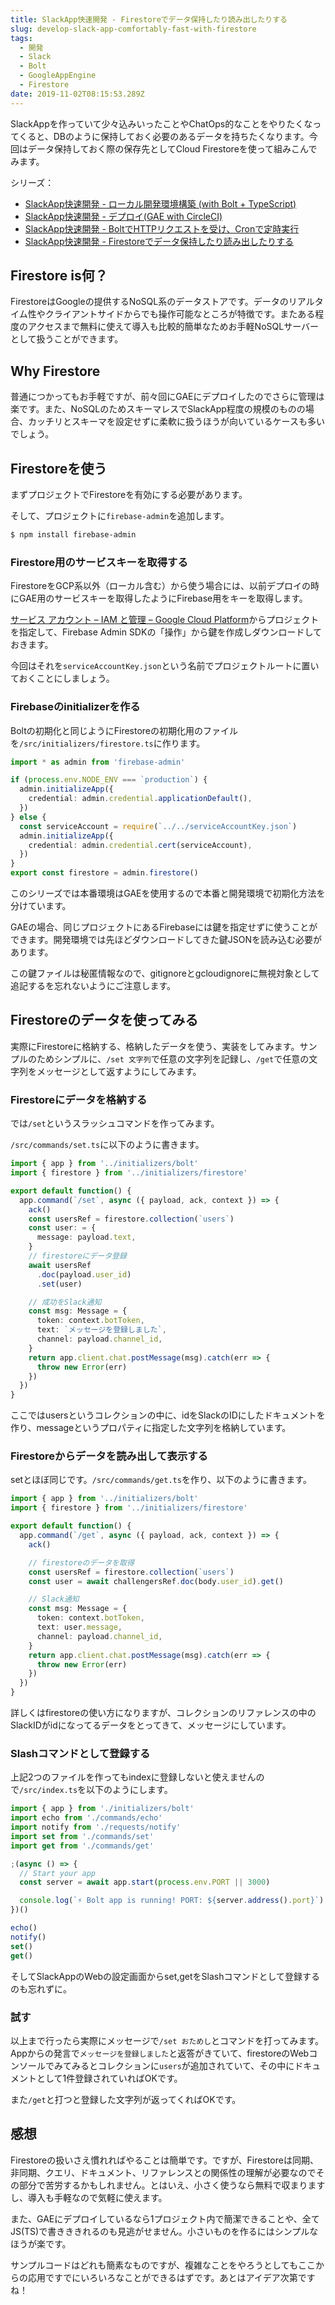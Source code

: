 ```yaml
---
title: SlackApp快速開発 - Firestoreでデータ保持したり読み出したりする
slug: develop-slack-app-comfortably-fast-with-firestore
tags:
  - 開発
  - Slack
  - Bolt
  - GoogleAppEngine
  - Firestore
date: 2019-11-02T08:15:53.289Z
---
```

SlackAppを作っていて少々込みいったことやChatOps的なことをやりたくなってくると、DBのように保持しておく必要のあるデータを持ちたくなります。今回はデータ保持しておく際の保存先としてCloud Firestoreを使って組みこんでみます。

シリーズ：
+ [SlackApp快速開発 \- ローカル開発環境構築 \(with Bolt \+ TypeScript)](/develop-slack-app-comfortably-fast-with-bolt-and-typescript/)
+ [SlackApp快速開発 \- デプロイ\(GAE with CircleCI\)](/develop-slack-app-comfortably-fast-deploying-on-gae-with-ci/)
+ [SlackApp快速開発 \- BoltでHTTPリクエストを受け、Cronで定時実行](/develop-slack-app-comfortably-fast-receive-http-request-for-cron/)
+ [SlackApp快速開発 \- Firestoreでデータ保持したり読み出したりする](/develop-slack-app-comfortably-fast-with-firestore/)

## Firestore is何？
FirestoreはGoogleの提供するNoSQL系のデータストアです。データのリアルタイム性やクライアントサイドからでも操作可能なところが特徴です。またある程度のアクセスまで無料に使えて導入も比較的簡単なためお手軽NoSQLサーバーとして扱うことができます。

## Why Firestore
普通につかってもお手軽ですが、前々回にGAEにデプロイしたのでさらに管理は楽です。また、NoSQLのためスキーマレスでSlackApp程度の規模のものの場合、カッチリとスキーマを設定せずに柔軟に扱うほうが向いているケースも多いでしょう。

## Firestoreを使う
まずプロジェクトでFirestoreを有効にする必要があります。

<LinkCard url="https://firebase.google.com/docs/firestore/quickstart?hl=ja" site-name="Firebase" title="Cloud Firestore を使ってみる | Firebase" />

そして、プロジェクトに`firebase-admin`を追加します。
``` sh
$ npm install firebase-admin
```

### Firestore用のサービスキーを取得する
FirestoreをGCP系以外（ローカル含む）から使う場合には、以前デプロイの時にGAE用のサービスキーを取得したようにFirebase用をキーを取得します。

[サービス アカウント – IAM と管理 – Google Cloud Platform](https://console.cloud.google.com/projectselector2/iam-admin/serviceaccounts?hl=ja&supportedpurview=project)からプロジェクトを指定して、Firebase Admin SDKの「操作」から鍵を作成しダウンロードしておきます。

今回はそれを`serviceAccountKey.json`という名前でプロジェクトルートに置いておくことにしましょう。

### Firebaseのinitializerを作る
Boltの初期化と同じようにFirestoreの初期化用のファイルを`/src/initializers/firestore.ts`に作ります。

```ts
import * as admin from 'firebase-admin'

if (process.env.NODE_ENV === `production`) {
  admin.initializeApp({
    credential: admin.credential.applicationDefault(),
  })
} else {
  const serviceAccount = require(`../../serviceAccountKey.json`)
  admin.initializeApp({
    credential: admin.credential.cert(serviceAccount),
  })
}
export const firestore = admin.firestore()
```

このシリーズでは本番環境はGAEを使用するので本番と開発環境で初期化方法を分けています。

GAEの場合、同じプロジェクトにあるFirebaseには鍵を指定せずに使うことができます。開発環境では先ほどダウンロードしてきた鍵JSONを読み込む必要があります。

この鍵ファイルは秘匿情報なので、gitignoreとgcloudignoreに無視対象として追記するを忘れないようにご注意します。

## Firestoreのデータを使ってみる
実際にFirestoreに格納する、格納したデータを使う、実装をしてみます。サンプルのためシンプルに、`/set 文字列`で任意の文字列を記録し、`/get`で任意の文字列をメッセージとして返すようにしてみます。

### Firestoreにデータを格納する
では`/set`というスラッシュコマンドを作ってみます。

`/src/commands/set.ts`に以下のように書きます。
```ts
import { app } from '../initializers/bolt'
import { firestore } from '../initializers/firestore'

export default function() {
  app.command(`/set`, async ({ payload, ack, context }) => {
    ack()
    const usersRef = firestore.collection(`users`)
    const user: = {
      message: payload.text,
    }
    // firestoreにデータ登録
    await usersRef
      .doc(payload.user_id)
      .set(user)

    // 成功をSlack通知
    const msg: Message = {
      token: context.botToken,
      text: `メッセージを登録しました`,
      channel: payload.channel_id,
    }
    return app.client.chat.postMessage(msg).catch(err => {
      throw new Error(err)
    })
  })
}
```

ここではusersというコレクションの中に、idをSlackのIDにしたドキュメントを作り、messageというプロパティに指定した文字列を格納しています。

### Firestoreからデータを読み出して表示する
setとほぼ同じです。`/src/commands/get.ts`を作り、以下のように書きます。

```ts
import { app } from '../initializers/bolt'
import { firestore } from '../initializers/firestore'

export default function() {
  app.command(`/get`, async ({ payload, ack, context }) => {
    ack()

    // firestoreのデータを取得
    const usersRef = firestore.collection(`users`)
    const user = await challengersRef.doc(body.user_id).get()

    // Slack通知
    const msg: Message = {
      token: context.botToken,
      text: user.message,
      channel: payload.channel_id,
    }
    return app.client.chat.postMessage(msg).catch(err => {
      throw new Error(err)
    })
  })
}
```

詳しくはfirestoreの使い方になりますが、コレクションのリファレンスの中のSlackIDがidになってるデータをとってきて、メッセージにしています。

### Slashコマンドとして登録する
上記2つのファイルを作ってもindexに登録しないと使えませんので`/src/index.ts`を以下のようにします。
```ts
import { app } from './initializers/bolt'
import echo from './commands/echo'
import notify from './requests/notify'
import set from './commands/set'
import get from './commands/get'

;(async () => {
  // Start your app
  const server = await app.start(process.env.PORT || 3000)

  console.log(`⚡️ Bolt app is running! PORT: ${server.address().port}`)
})()

echo()
notify()
set()
get()
```

そしてSlackAppのWebの設定画面からset,getをSlashコマンドとして登録するのも忘れずに。

### 試す
以上まで行ったら実際にメッセージで`/set おためし`とコマンドを打ってみます。
Appからの発言で`メッセージを登録しました`と返答がきていて、firestoreのWebコンソールでみてみるとコレクションに`users`が追加されていて、その中にドキュメントとして1件登録されていればOKです。

また`/get`と打つと登録した文字列が返ってくればOKです。

## 感想
Firestoreの扱いさえ慣れればやることは簡単です。ですが、Firestoreは同期、非同期、クエリ、ドキュメント、リファレンスとの関係性の理解が必要なのでその部分で苦労するかもしれません。とはいえ、小さく使うなら無料で収まりますし、導入も手軽なので気軽に使えます。

また、GAEにデプロイしているなら1プロジェクト内で簡潔できることや、全てJS(TS)で書きききれるのも見逃がせません。小さいものを作るにはシンプルなほうが楽です。

サンプルコードはどれも簡素なものですが、複雑なことをやろうとしてもここからの応用ですでにいろいろなことができるはずです。あとはアイデア次第ですね！
